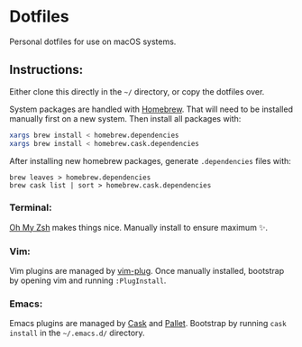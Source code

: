 # Dotfiles

Personal dotfiles for use on macOS systems.

## Instructions:
Either clone this directly in the `~/` directory, or copy the dotfiles over.

System packages are handled with [Homebrew][1]. That will need to be installed manually first on a new system.
Then install all packages with:
```bash
xargs brew install < homebrew.dependencies
xargs brew install < homebrew.cask.dependencies
```

After installing new homebrew packages, generate `.dependencies` files with:
```
brew leaves > homebrew.dependencies
brew cask list | sort > homebrew.cask.dependencies
```

### Terminal:
[Oh My Zsh][3] makes things nice. Manually install to ensure maximum ✨.

### Vim:
Vim plugins are managed by [vim-plug][2]. Once manually installed, bootstrap by opening vim and running `:PlugInstall`.

### Emacs:
Emacs plugins are managed by [Cask][3] and [Pallet][4]. Bootstrap by running `cask install` in the `~/.emacs.d/` directory.

[1]: https://brew.sh
[2]: https://github.com/junegunn/vim-plug
[3]: https://ohmyz.sh
[4]: https://github.com/cask/cask
[5]: https://github.com/rdallasgray/pallet
